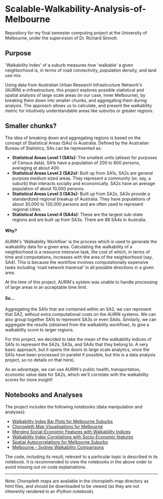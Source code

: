 # Scalable-Walkability-Analysis-of-Melbourne
Repository for my final semester computing project at the University of Melbourne, under the supervision of Dr. Richard Sinnott. 

## Purpose
 'Walkability Index' of a suburb measures how 'walkable' a given neighborhood is, in terms of road connectivity, population density, and land use mix. 
 
 Using data from Australian Urban Research Infrastructure Network's (AURIN) e-infrastructure, this project explores possible statistical and spatial analysis of large scale areas (in our case, Inner Melbourne), by breaking them down into smaller chunks, and aggregating them during analysis. The approach allows us to calculate, and present the walkability metric for intuitively understandable areas like suburbs or greater regions. 

## Smaller chunks?
The idea of breaking down and aggregating regions is based on the concept of Statistical Areas (SAs) in Australia. Defined by the Australian Bureau of Statistics, SAs can be represented as:

* **Statistical Areas Level 1 (SA1s):** The smallest units (atleast for purposes of Census data), SA1s have a population of 200 to 800 persons, averaging at about 400. 
* **Statistical Areas Level 2 (SA2s):** Built up from SA1s, SA2s are general purpose medium sized areas. They represent a community (or, say, a suburb) that interacts socially and economically. SA2s have an average population of about 10,000 persons. 
* **Statistical Areas Level 3 (SA3s):** Built up from SA2s, SA3s provide a standardized regional breakup of Australia. They have populations of about 30,000 to 130,000 persons and are often used to represent regional cities.
* **Statistical Areas Level 4 (SA4s):** These are the largest sub-state regions and are built up from SA3s. There are 88 SA4s in Australia.

#### Why? 
AURIN's 'Walkability Workflow' is the process which is used to generate the walkability data for a given area. Calculating the walkability of a neighborhood is a resource intensive task, the cost of which, in terms of time and computations, increases with the area of the neighborhood (say, SA4). This is because the workflow involves computationally expensive tasks including 'road network traversal' in all possible directions in a given area. 

At the time of this project, AURIN's system was unable to handle processing of large areas in an acceptable time limit. 

#### So... 
Aggregating the SA1s that are contained within an SA2, we can represent that SA2, without extra computational costs on the AURIN systems. We can also group together SA1s to represent SA3s or even SA4s. Similarly, we can aggregate the results (obtained from the walkability workflow), to give a walkability score to larger regions. 

For this project, we decided to take the mean of the walkability indices of SA1s to represent the SA2s, SA3s, and SA4s that they belong to. A very basic approach, but it opens the doors to large scale analytics, once the SA1s have been processed (in parallel if possible, but this is a data analysis project, so no details on that here).

As an advantage, we can use AURIN's public health, transportation, economic value data for SA2s, which we'll correlate with the walkability scores for more insight!

## Notebooks and Analyses
The project includes the following notebooks (data manipulation and analyses):

* [Walkability Index Bar Plots for Melbourne Suburbs](https://github.com/sajal2692/Scalable-Walkability-Analysis-of-Melbourne/blob/master/Walkability%20Index%20Bar%20Plots%20for%20Melbourne%20Suburbs.ipynb)
* [Choropleth Map Visualisations for Melbourne](https://github.com/sajal2692/Scalable-Walkability-Analysis-of-Melbourne/blob/master/Choropleth%20Map%20Visualisations%20for%20Melbourne%20Suburb%20Walkability.ipynb)
* [Merging Social-Economic Features with Walkability Indices](https://github.com/sajal2692/Scalable-Walkability-Analysis-of-Melbourne/blob/master/Merging%20Socio-Economic%20Features%20with%20Walkability.ipynb)
* [Walkability Index Correlations with Socio-Economic features](https://github.com/sajal2692/Scalable-Walkability-Analysis-of-Melbourne/blob/master/Walkability%20Index%20Correlations%20with%20Socio-Economic%20Metrics.ipynb)
* [Spatial Autocorrelations for Melbourne Suburbs](https://github.com/sajal2692/Scalable-Walkability-Analysis-of-Melbourne/blob/master/Spatial%20Autocorrelations%20for%20Melbourne%20Suburbs%20and%20Neighbours%20.ipynb)
* [Melbourne - Sydney Walkability Comparisons](https://github.com/sajal2692/Scalable-Walkability-Analysis-of-Melbourne/blob/master/Melbourne%20-%20Sydney%20Walkability%20Comparisons.ipynb)

The code, including its result, relevant to a particular topic is described in its notebook. It is recommended to view the notebooks in the above order to avoid missing out on code explainations.

--- 

Note: Choropleth maps are available in the choropleth-map directory as html files, and should be downloaded to be viewed (as they are not inherently rendered in an iPython notebook). 
